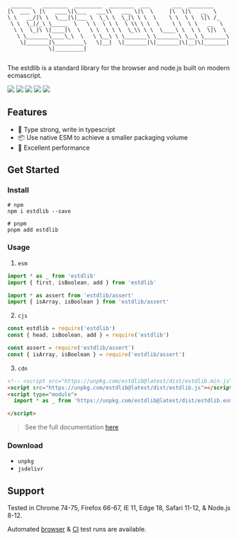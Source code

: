 ```plain

 _______   ________  _________  ________  ___       ___  ________
|\  ___ \ |\   ____\|\___   ___\\   ___ \|\  \     |\  \|\   __  \
\ \   __/|\ \  \___|\|___ \  \_\ \  \_|\ \ \  \    \ \  \ \  \|\ /_
 \ \  \_|/_\ \_____  \   \ \  \ \ \  \ \\ \ \  \    \ \  \ \   __  \
  \ \  \_|\ \|____|\  \   \ \  \ \ \  \_\\ \ \  \____\ \  \ \  \|\  \
   \ \_______\____\_\  \   \ \__\ \ \_______\ \_______\ \__\ \_______\
    \|_______|\_________\   \|__|  \|_______|\|_______|\|__|\|_______|
             \|_________|


```

The estdlib is a standard library for the browser and node.js built on modern ecmascript.

![](https://img.shields.io/bundlephobia/minzip/estdlib?label=minzipped)
![](https://codecov.io/gh/toss/estdlib/graph/badge.svg?token=8N5S3AR3C7)
![](https://img.shields.io/npm/dm/estdlib.svg)
![](https://img.shields.io/npm/v/estdlib.svg)
![](https://img.shields.io/npm/l/estdlib.svg)

## Features

- 💪 Type strong, write in typescript
- 📦 Use native ESM to achieve a smaller packaging volume
- 🚀 Excellent performance

## Get Started

### Install

```shell
# npm
npm i estdlib --save

# pnpm
pnpm add estdlib

```

### Usage

1. `esm`

```js
import * as _ from 'estdlib'
import { first, isBoolean, add } from 'estdlib'

import * as assert from 'estdlib/assert'
import { isArray, isBoolean } from 'estdlib/assert'

```

2. `cjs`

```js
const estdlib = require('estdlib')
const { head, isBoolean, add } = require('estdlib')

const assert = require('estdlib/assert')
const { isArray, isBoolean } = require('estdlib/assert')

```

3. `cdn`

```html
<!-- <script src="https://unpkg.com/estdlib@latest/dist/estdlib.min.js"></script> -->
<script src="https://unpkg.com/estdlib@latest/dist/estdlib.js"></script>
<script type="module">
  import * as _ from 'https://unpkg.com/estdlib@latest/dist/estdlib.esm.js'

</script>

```

> See the full documentation [here](https://github.com/yaxingson/estdlib/wiki)

### Download

- `unpkg`
- `jsdelivr`

## Support

Tested in Chrome 74-75, Firefox 66-67, IE 11, Edge 18, Safari 11-12, & Node.js 8-12. 

Automated [browser]() & [CI]() test runs are available.
